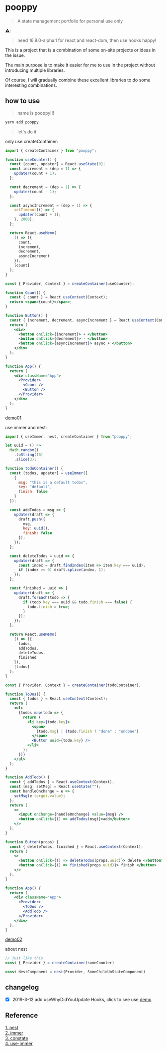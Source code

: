 # pooppy

> A state management portfolio for personal use only

⚠️:

> need 16.8.0-alpha.1 for react and react-dom, then use hooks happy!

This is a project that is a combination of some on-site projects or ideas in the issue. 

The main purpose is to make it easier for me to use in the project without introducing multiple libraries. 

Of course, I will gradually combine these excellent libraries to do some interesting combinations.

## how to use

> name is pooppy!!!

```js
yarn add pooppy
```

> let's do it

only use createContainer:

```jsx
import { createContainer } from "pooppy";

function useCounter() {
  const [count, updater] = React.useState(0);
  const increment = (dep = 1) => {
    updater(count + 1);
  };

  const decrement = (dep = 1) => {
    updater(count - 1);
  };

  const asyncIncrement = (dep = 1) => {
    setTimeout(() => {
      updater(count + 1);
    }, 2000);
  };

  return React.useMemo(
    () => ({
      count,
      increment,
      decrement,
      asyncIncrement
    }),
    [count]
  );
}

const { Provider, Context } = createContainer(useCounter);

function Count() {
  const { count } = React.useContext(Context);
  return <span>{count}</span>;
}

function Button() {
  const { increment, decrement, asyncIncrement } = React.useContext(Context);
  return (
    <div>
      <button onClick={increment}> + </button>
      <button onClick={decrement}> - </button>
      <button onClick={asyncIncrement}> async + </button>
    </div>
  );
}

function App() {
  return (
    <div className="App">
      <Provider>
        <Count />
        <Button />
      </Provider>
    </div>
  );
}
```

[demo01](https://codesandbox.io/s/yw98wxmozx)

use immer and nest:

```jsx
import { useImmer, nest, createContainer } from "pooppy";

let uuid = () =>
  Math.random()
    .toString(16)
    .slice(3);

function todoContainer() {
  const [todos, updater] = useImmer([
    {
      msg: "this is a default todos",
      key: "default",
      finish: false
    }
  ]);

  const addTodos = msg => {
    updater(draft => {
      draft.push({
        msg,
        key: uuid(),
        finish: false
      });
    });
  };

  const deleteTodos = uuid => {
    updater(draft => {
      const index = draft.findIndex(item => item.key === uuid);
      if (index >= 0) draft.splice(index, 1);
    });
  };

  const finished = uuid => {
    updater(draft => {
      draft.forEach(todo => {
        if (todo.key === uuid && todo.finish === false) {
          todo.finish = true;
        }
      });
    });
  };

  return React.useMemo(
    () => ({
      todos,
      addTodos,
      deleteTodos,
      finished
    }),
    [todos]
  );
}

const { Provider, Context } = createContainer(todoContainer);

function ToDos() {
  const { todos } = React.useContext(Context);
  return (
    <ul>
      {todos.map(todo => {
        return (
          <li key={todo.key}>
            <span>
              {todo.msg} | {todo.finish ? "done" : "undone"}
            </span>
            <Button uuid={todo.key} />
          </li>
        );
      })}
    </ul>
  );
}

function AddTodo() {
  const { addTodos } = React.useContext(Context);
  const [msg, setMsg] = React.useState("");
  const handleOnchange = e => {
    setMsg(e.target.value);
  };
  return (
    <>
      <input onChange={handleOnchange} value={msg} />
      <button onClick={() => addTodos(msg)}>add</button>
    </>
  );
}

function Button(props) {
  const { deleteTodos, finished } = React.useContext(Context);
  return (
    <>
      <button onClick={() => deleteTodos(props.uuid)}> delete </button>
      <button onClick={() => finished(props.uuid)}> finish </button>
    </>
  );
}

function App() {
  return (
    <div className="App">
      <Provider>
        <ToDos />
        <AddTodo />
      </Provider>
    </div>
  );
}
```

[demo02](https://codesandbox.io/s/32vz8mnkq6)

about nest

```jsx
// just like this
const { Provider } = createContainer(someCounter)

const NestComponent = nest(Provider, SomeChildUnStateComponent)
```

## changelog

- [x] 2019-3-12 add useWhyDidYouUpdate Hooks, click to see use [demo](https://codesandbox.io/s/8xk738qvx9).

## Reference

[1. nest](https://github.com/diegohaz/constate/issues/61#issuecomment-447558713)</br>
[2. immer](https://github.com/mweststrate/immer)</br>
[3. constate](https://github.com/diegohaz/constate)</br>
[4. use-immer](https://github.com/mweststrate/use-immer/blob/master/index.js)</br>